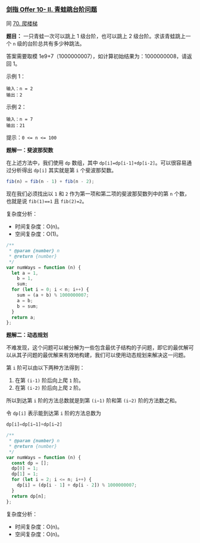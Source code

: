 ### [剑指 Offer 10- II. 青蛙跳台阶问题](https://leetcode-cn.com/problems/qing-wa-tiao-tai-jie-wen-ti-lcof/)

同 [70. 爬楼梯](https://leetcode-cn.com/problems/climbing-stairs/)

**题目：** 一只青蛙一次可以跳上 1 级台阶，也可以跳上 2 级台阶。求该青蛙跳上一个 `n` 级的台阶总共有多少种跳法。

答案需要取模 1e9+7（1000000007），如计算初始结果为：1000000008，请返回 1。

示例 1：

```
输入：n = 2
输出：2
```

示例 2：

```
输入：n = 7
输出：21
```

提示：`0 <= n <= 100`

**题解一：斐波那契数**

在上述方法中，我们使用 `dp` 数组，其中 `dp[i]=dp[i-1]+dp[i-2]`。可以很容易通过分析得出 `dp[i]` 其实就是第 `i` 个斐波那契数。

```js
fib(n) = fib(n - 1) + fib(n - 2);
```

现在我们必须找出以 `1` 和 `2` 作为第一项和第二项的斐波那契数列中的第 `n` 个数，也就是说 `fib(1)==1` 且 `fib(2)=2`。

复杂度分析：

- 时间复杂度：O(n)。
- 空间复杂度：O(1)。

```js
/**
 * @param {number} n
 * @return {number}
 */
var numWays = function (n) {
  let a = 1,
    b = 1,
    sum;
  for (let i = 0; i < n; i++) {
    sum = (a + b) % 1000000007;
    a = b;
    b = sum;
  }
  return a;
};
```

**题解二：动态规划**

不难发现，这个问题可以被分解为一些包含最优子结构的子问题，即它的最优解可以从其子问题的最优解来有效地构建，我们可以使用动态规划来解决这一问题。

第 `i` 阶可以由以下两种方法得到：

1. 在第 `(i-1)` 阶后向上爬 `1` 阶。
2. 在第 `(i-2)` 阶后向上爬 `2` 阶。

所以到达第 `i` 阶的方法总数就是到第 `(i−1)` 阶和第 `(i−2)` 阶的方法数之和。

令 `dp[i]` 表示能到达第 `i` 阶的方法总数为

```js
dp[i]=dp[i−1]+dp[i−2]
```

```js
/**
 * @param {number} n
 * @return {number}
 */
var numWays = function (n) {
  const dp = [];
  dp[0] = 1;
  dp[1] = 1;
  for (let i = 2; i <= n; i++) {
    dp[i] = (dp[i - 1] + dp[i - 2]) % 1000000007;
  }
  return dp[n];
};
```

复杂度分析：

- 时间复杂度：O(n)。
- 空间复杂度：O(n)。
